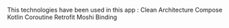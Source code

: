 This technologies have been used in this app :
Clean Architecture
Compose
Kotlin
Coroutine
Retrofit
Moshi
Binding
